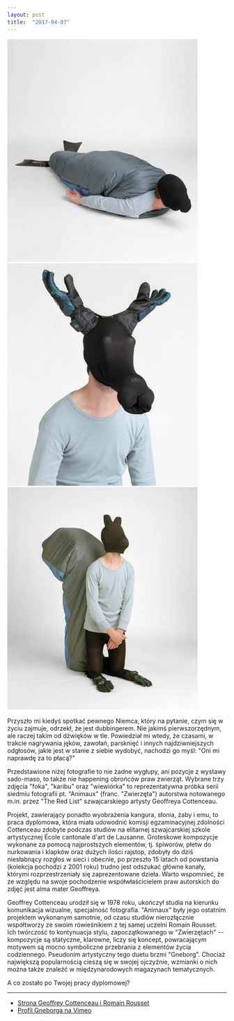 ```yaml
---
layout: post
title:  "2017-04-07"
---
```


![](/assets/2017-04-07-1.jpg)
![](/assets/2017-04-07-2.jpg)
![](/assets/2017-04-07-3.jpg)

Przyszło mi kiedyś spotkać pewnego Niemca, który na pytanie, czym się w życiu zajmuje, odrzekł, że jest dubbingerem. Nie jakimś pierwszorzędnym, ale raczej takim od dźwięków w tle. Powiedział mi wtedy, że czasami, w trakcie nagrywania jęków, zawołań, parsknięć i innych najdziwniejszych odgłosów, jakie jest w stanie z siebie wydobyć, nachodzi go myśl: "Oni mi naprawdę za to płacą?"

Przedstawione niżej fotografie to nie żadne wygłupy, ani pozycje z wystawy sado-maso, to także nie happening obrońców praw zwierząt. Wybrane trzy zdjęcia "foka", "karibu" oraz "wiewiórka" to reprezentatywna próbka serii siedmiu fotografii pt. "Animaux" (franc. "Zwierzęta") autorstwa notowanego m.in. przez "The Red List" szwajcarskiego artysty Geoffreya Cottenceau. 

Projekt, zawierający ponadto wyobrażenia kangura, słonia, żaby i emu, to praca dyplomowa, która miała udowodnić komisji egzaminacyjnej zdolności Cottenceau zdobyte podczas studiów na elitarnej szwajcarskiej szkole artystycznej École cantonale d'art de Lausanne. Groteskowe kompozycje wykonane za pomocą najprostszych elementów, tj. śpiworów, płetw do nurkowania i klapków oraz dużych ilości rajstop, zdobyły do dziś niesłabnący rozgłos w sieci i obecnie, po przeszło 15 latach od powstania (kolekcja pochodzi z 2001 roku) trudno jest odszukać główne kanały, którymi rozprzestrzeniały się zaprezentowane dzieła. Warto wspomnieć, że ze względu na swoje pochodzenie współwłaścicielem praw autorskich do zdjęć jest alma mater Geoffreya.

Geoffrey Cottenceau urodził się w 1978 roku, ukończył studia na kierunku komunikacja wizualne, specjalność fotografia. "Animaux" były jego ostatnim projektem wykonanym samotnie, od czasu studiów nierozłącznie współtworzy ze swoim rówieśnikiem z tej samej uczelni Romain Rousset. Ich twórczość to kontynuacja stylu, zapoczątkowanego w "Zwierzętach" -- kompozycje są statyczne, klarowne, liczy się koncept, powracającym motywem są mocno symboliczne przebrania z elementów życia codziennego. Pseudonim artystyczny tego duetu brzmi "Gneborg". Chociaż największą popularnością cieszą się w swojej ojczyźnie, wzmianki o nich można także znaleźć w międzynarodowych magazynach tematycznych.

A co zostało po Twojej pracy dyplomowej?

-------
* [Strona Geoffrey Cottenceau i Romain Rousset](http://gneborg.org/)
* [Profil Gneborga na Vimeo](https://vimeo.com/user35353025)
